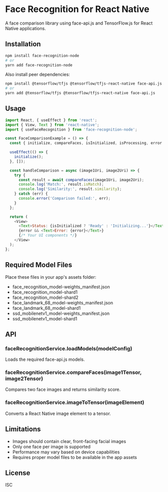 # Face Recognition for React Native

A face comparison library using face-api.js and TensorFlow.js for React Native applications.

## Installation

```bash
npm install face-recognition-node
# or
yarn add face-recognition-node
```

Also install peer dependencies:

```bash
npm install @tensorflow/tfjs @tensorflow/tfjs-react-native face-api.js
# or
yarn add @tensorflow/tfjs @tensorflow/tfjs-react-native face-api.js
```

## Usage

```javascript
import React, { useEffect } from 'react';
import { View, Text } from 'react-native';
import { useFaceRecognition } from 'face-recognition-node';

const FaceComparisonExample = () => {
  const { initialize, compareFaces, isInitialized, isProcessing, error } = useFaceRecognition();

  useEffect(() => {
    initialize();
  }, []);

  const handleComparison = async (image1Uri, image2Uri) => {
    try {
      const result = await compareFaces(image1Uri, image2Uri);
      console.log('Match:', result.isMatch);
      console.log('Similarity:', result.similarity);
    } catch (err) {
      console.error('Comparison failed:', err);
    }
  };

  return (
    <View>
      <Text>Status: {isInitialized ? 'Ready' : 'Initializing...'}</Text>
      {error && <Text>Error: {error}</Text>}
      {/* Your UI components */}
    </View>
  );
};
```

## Required Model Files

Place these files in your app's assets folder:
- face_recognition_model-weights_manifest.json
- face_recognition_model-shard1
- face_recognition_model-shard2
- face_landmark_68_model-weights_manifest.json
- face_landmark_68_model-shard1
- ssd_mobilenetv1_model-weights_manifest.json
- ssd_mobilenetv1_model-shard1

## API

### faceRecognitionService.loadModels(modelConfig)
Loads the required face-api.js models.

### faceRecognitionService.compareFaces(image1Tensor, image2Tensor)
Compares two face images and returns similarity score.

### faceRecognitionService.imageToTensor(imageElement)
Converts a React Native image element to a tensor.

## Limitations

- Images should contain clear, front-facing facial images
- Only one face per image is supported
- Performance may vary based on device capabilities
- Requires proper model files to be available in the app assets

## License

ISC
